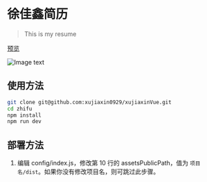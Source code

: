 # 徐佳鑫简历

> This is my resume

[预览](https://xujiaxin0929.github.io/xujiaxinVue/dist/)

![Image text](https://github.com/xujiaxin0929/xujiaxinVue/blob/master/static/1502038549.png)

## 使用方法

``` bash
git clone git@github.com:xujiaxin0929/xujiaxinVue.git
cd zhifu
npm install
npm run dev
```

## 部署方法


1. 编辑 config/index.js，修改第 10 行的 assetsPublicPath，值为 `项目名/dist`。如果你没有修改项目名，则可跳过此步骤。



